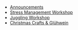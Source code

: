 * [Announcements](#announcements)
* [Stress Management Workshop](#stress-management-workshop)
* [Juggling Workshop](#juggling-workshop)
* [Christmas Crafts & Glühwein](#christmas-crafts-and-glühwein)

